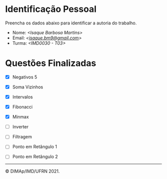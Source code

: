 ﻿# Identificação Pessoal

Preencha os dados abaixo para identificar a autoria do trabalho.

- Nome: *\<Isaque Barbosa Martins>*
- Email: *\<isaque.bm9@gmail.com>*
- Turma: *\<IMD0030 - T03>*

# Questões Finalizadas

- [X] Negativos 5
- [X] Soma Vizinhos
- [X] Intervalos
- [X] Fibonacci
- [X] Minmax
- [ ] Inverter
- [ ] Filtragem
- [ ] Ponto em Retângulo 1
- [ ] Ponto em Retângulo 2


--------
&copy; DIMAp/IMD/UFRN 2021.
